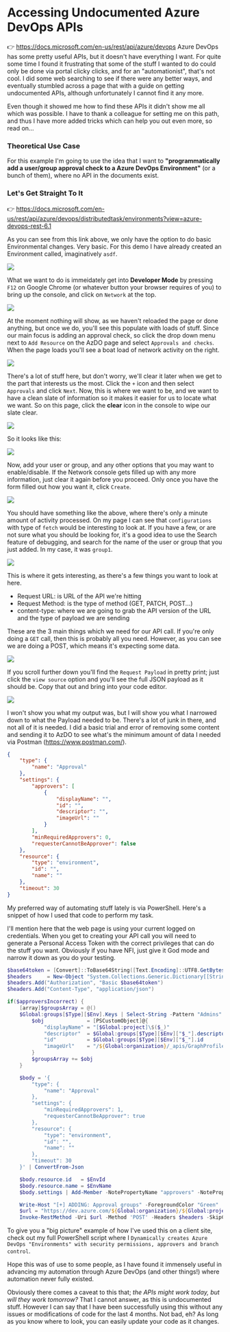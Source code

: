# Accessing Undocumented Azure DevOps APIs


👉 https://docs.microsoft.com/en-us/rest/api/azure/devops
Azure DevOps has some pretty useful APIs, but it doesn't have everything I want. For quite some time I found it frustrating that some of the stuff I wanted to do could only be done via portal clicky clicks, and for an "automationist", that's not cool. I did some web searching to see if there were any better ways, and eventually stumbled across a page that with a guide on getting undocumented APIs, although unfortunately I cannot find it any more.

Even though it showed me how to find these APIs it didn't show me all which was possible. I have to thank a colleague for setting me on this path, and thus I have more added tricks which can help you out even more, so read on...


### Theoretical Use Case

For this example I'm going to use the idea that I want to **"programmatically add a user/group approval check to a Azure DevOps Environment"** (or a bunch of them), where no API in the documents exist.


### Let's Get Straight To It

👉 https://docs.microsoft.com/en-us/rest/api/azure/devops/distributedtask/environments?view=azure-devops-rest-6.1

As you can see from this link above, we only have the option to do basic Environmental changes. Very basic. For this demo I have already created an Environment called, imaginatively `asdf`.

![](img/README_20211112133200.png)

What we want to do is immeidately get into **Developer Mode** by pressing `F12` on Google Chrome (or whatever button your browser requires of you) to bring up the console, and click on `Network` at the top.

![](img/README_20211112133537.png)

At the moment nothing will show, as we haven't reloaded the page or done anything, but once we do, you'll see this populate with loads of stuff. Since our main focus is adding an approval check, so click the drop down menu next to `Add Resource` on the AzDO page and select `Approvals and checks`. When the page loads you'll see a boat load of network activity on the right.

![](img/README_20211112133816.png)

There's a lot of stuff here, but don't worry, we'll clear it later when we get to the part that interests us the most. Click the `+` icon and then select `Approvals` and click `Next`. Now, this is where we want to be, and we want to have a clean slate of information so it makes it easier for us to locate what we want. So on this page, click the **clear** icon in the console to wipe our slate clear.

![](img/README_20211112134102.png)

So it looks like this:

![](img/README_20211112134130.png)

Now, add your user or group, and any other options that you may want to enable/disable. If the Network console gets filled up with any more information, just clear it again before you proceed. Only once you have the form filled out how you want it, click `Create`.

![](img/README_20211112134332.png)

You should have something like the above, where there's only a minute amount of activity processed. On my page I can see that `configurations` with type of `fetch` would be interesting to look at. If you have a few, or are not sure what you should be looking for, it's a good idea to use the Search feature of debugging, and search for the name of the user or group that you just added. In my case, it was `group1`.

![](img/README_20211112134910.png)

This is where it gets interesting, as there's a few things you want to look at here.

- Request URL: is URL of the API we're hitting
- Request Method: is the type of method (GET, PATCH, POST...)
- content-type: where we are going to grab the API version of the URL and the type of payload we are sending

These are the 3 main things which we need for our API call. If you're only doing  a `GET` call, then this is probably all you need. However, as you can see we are doing a POST, which means it's expecting some data.

![](img/README_20211112135409.png)

If you scroll further down you'll find the `Request Payload` in pretty print; just click the `view source` option and you'll see the full JSON payload as it should be. Copy that out and bring into your code editor.

![](img/README_20211112135709.png)

I won't show you what my output was, but I will show you what I narrowed down to what the Payload needed to be. There's a lot of junk in there, and not all of it is needed. I did a basic trial and error of removing some content and sending it to AzDO to see what's the minimum amount of data I needed via Postman (https://www.postman.com/).

```json
{
    "type": {
        "name": "Approval"
    },
    "settings": {
        "approvers": [
            {
                "displayName": "",
                "id": "",
                "descriptor": "",
                "imageUrl": ""
            }
        ],
        "minRequiredApprovers": 0,
        "requesterCannotBeApprover": false
    },
    "resource": {
        "type": "environment",
        "id": "",
        "name": ""
    },
    "timeout": 30
}
```

My preferred way of automating stuff lately is via PowerShell. Here's a snippet of how I used that code to perform my task.

I'll mention here that the web page is using your current logged on credentials. When you get to creating your API call you will need to generate a Personal Access Token with the correct privileges that can do the stuff you want. Obviously if you have NFI, just give it God mode and narrow it down as you do your testing.

```powershell
$base64token = [Convert]::ToBase64String([Text.Encoding]::UTF8.GetBytes(":$Token"))
$headers     = New-Object "System.Collections.Generic.Dictionary[[String],[String]]"
$headers.Add("Authorization", "Basic $base64token")
$headers.Add("Content-Type", "application/json")

if($approversIncorrect) {
    [array]$groupsArray = @()
    $Global:groups[$Type][$Env].Keys | Select-String -Pattern "Admins" | Foreach-Object {
        $obj              = [PSCustomObject]@{
            "displayName" = "[$Global:project]\$($_)"
            "descriptor"  = $Global:groups[$Type][$Env]["$_"].descriptor
            "id"          = $Global:groups[$Type][$Env]["$_"].id
            "imageUrl"    = "/${Global:organization}/_apis/GraphProfile/MemberAvatars/$($Global:groups[$Type][$Env]["$_"].descriptor)"
        }
        $groupsArray += $obj
    }

    $body = '{
        "type": {
            "name": "Approval"
        },
        "settings": {
            "minRequiredApprovers": 1,
            "requesterCannotBeApprover": true
        },
        "resource": {
            "type": "environment",
            "id": "",
            "name": ""
        },
        "timeout": 30
    }' | ConvertFrom-Json

    $body.resource.id   = $EnvId
    $body.resource.name = $EnvName
    $body.settings | Add-Member -NotePropertyName "approvers" -NotePropertyValue $groupsArray

    Write-Host "[+] ADDING: Approval groups" -ForegroundColor "Green"
    $url = "https://dev.azure.com/${Global:organization}/${Global:projectId}/_apis/pipelines/checks/configurations?api-version=5.2-preview.1"
    Invoke-RestMethod -Uri $url -Method 'POST' -Headers $headers -SkipCertificateCheck -Body $($body | ConvertTo-Json -Depth 10) | Out-Null

```

To give you a "big picture" example of how I've used this on a client site, check out my full PowerShell script where I `Dynamically creates Azure DevOps "Environments" with security permissions, approvers and branch control`.

Hope this was of use to some people, as I have found it immensely useful in advancing my automation through Azure DevOps (and other things!) where automation never fully existed.

Obviously there comes a caveat to this that; _the APIs might work today, but will they work tomorrow?_ That I cannot answer, as this is undocumented stuff. However I can say that I have been successfully using this without any issues or modifications of code for the last 4 months. Not bad, eh? As long as you know where to look, you can easily update your code as it changes.